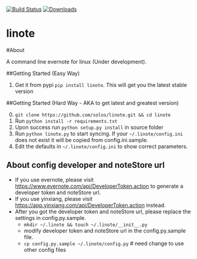 [![Build Status](https://travis-ci.org/solos/linote.png?branch=master)](https://travis-ci.org/solos/linote)
[![Downloads](https://pypip.in/d/linote/badge.png)](https://pypi.python.org/pypi/linote)
# linote

#About

A command line evernote for linux (Under development).

##Getting Started (Easy Way)

1. Get it from pypi `pip install linote`. This will get you the latest stable version

##Getting Started (Hard Way - AKA to get latest and greatest version)

0. `git clone https://github.com/solos/linote.git && cd linote`
1. Run `python install -r requirements.txt`
2. Upon success run `python setup.py install` in source folder
3. Run `python linote.py` to start syncing. If your `~/.linote/config.ini` does not exist it will be copied from config.ini.sample.
4. Edit the defaults in `~/.linote/config.ini` to show correct parameters. 

## About config developer and noteStore url

  - If you use evernote, please visit https://www.evernote.com/api/DeveloperToken.action to generate a developer token and noteStore url.
  - If you use yinxiang, please visit https://app.yinxiang.com/api/DeveloperToken.action instead.
  - After you got the developer token and noteStore url, please replace the settings in config.py.sample.
    - `mkdir ~/.linote && touch ~/.linote/__init__.py`  
    - modify developer token and noteStore url in the config.py.sample file.
    - `cp config.py.sample ~/.linote/config.py`  # need change to use other config files
